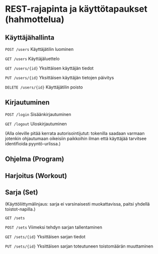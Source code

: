 # REST-rajapinta ja käyttötapaukset (hahmottelua)

## Käyttäjähallinta

`POST /users` Käyttäjätilin luominen

`GET /users` Käyttäjäluettelo

`GET /users/{id}` Yksittäisen käyttäjän tiedot

`PUT /users/{id}` Yksittäisen käyttäjän tietojen päivitys

`DELETE /users/{id}` Käyttäjätilin poisto

## Kirjautuminen

`POST /login` Sisäänkirjautuminen

`GET /logout` Uloskirjautuminen

(Alla oleville pitää kerrata autorisointijutut: tokenilla saadaan varmaan jotenkin ohjautumaan oikeisiin paikkoihin ilman että käyttäjää tarvitsee identifioida pyyntö-urlissa.)

## Ohjelma (Program)

## Harjoitus (Workout)

## Sarja (Set)

(Käyttöliittymälinjaus: sarja ei varsinaisesti muokattavissa, paitsi yhdellä toistot-napilla.)

`GET /sets` 

`POST /sets` Viimeksi tehdyn sarjan tallentaminen

`GET /sets/{id}` Yksittäisen sarjan tiedot

`PUT /sets/{id}` Yksittäisen sarjan toteutuneen toistomäärän muuttaminen


